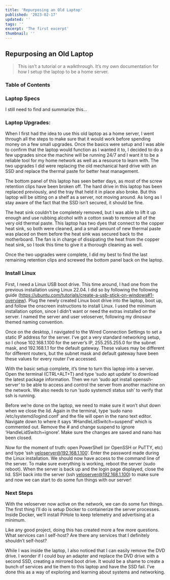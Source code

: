 ```yaml
---
title: 'Repurposing an Old Laptop'
published: '2023-02-17'
updated: ''
tags: ''
excerpt: 'The first excerpt'
thumbnail: ''
---
```


## Repurposing an Old Laptop

> This isn’t a tutorial or a walkthrough. It’s my own documentation for how I setup the laptop to be a home server. 

### Table of Contents

### Laptop Specs

I still need to find and summarize this...

### Laptop Upgrades:

When I first had the idea to use this old laptop as a home server, I went through all the steps to make sure that it would work before spending money on a few small upgrades. Once the basics were setup and I was able to confirm that the laptop would function as I wanted it to, I decided to do a few upgrades since the machine will be running 24/7 and I want it to be a reliable tool for my home network as well as a resource to learn with. The two upgrades I did were replacing the old mechanical hard drive with an SSD and replace the thermal paste for better heat management. 

The bottom panel of this laptop has seen better days, as most of the screw retention clips have been broken off. The hard drive in this laptop has been replaced previously, and the tray that held it in place also broke. But this laptop will be sitting on a shelf as a server, not moving around. As long as I stay aware of the fact that the SSD isn’t secured, it should be fine. 

The heat sink couldn’t be completely removed, but I was able to lift it up enough and use rubbing alcohol with a cotton swab to remove all of the very old thermal paste. This laptop has two dyes that connect to the copper heat sink, so both were cleaned, and a small amount of new thermal paste was placed on them before the heat sink was secured back to the motherboard. The fan is in charge of dissipating the heat from the copper heat sink, so I took this time to give it a thorough cleaning as well. 

Once the two upgrades were complete, I did my best to find the last remaining retention clips and screwed the bottom panel back on the laptop. 

### Install Linux 

First, I need a Linux USB boot drive. This time around, I had one from the previous installation using Linux 22.04. I did so by following the following guide (https://ubuntu.com/tutorials/create-a-usb-stick-on-windows#1-overview). 
Plug the newly created Linux boot drive into the laptop, boot up, and follow the onscreen instructions to install Linux. I used the minimum installation option, since I didn’t want or need the extras installed on the server. I named the server and user veloserver, following my dinosaur themed naming convention. 

Once on the desktop, I navigated to the Wired Connection Settings to set a static IP address for the server. I’ve got a very standard networking setup, so I chose 102.168.1.100 for the server’s IP, 255.255.255.0 for the subnet mask, and 192.168.1.1 for the default gateway. These values may be different for different routers, but the subnet mask and default gateway have been these values for every router I’ve accessed.

With the basic setup complete, it’s time to turn this laptop into a server. Open the terminal (CTRL+ALT+T) and type ‘sudo apt update’ to download the latest package information. Then we run ‘sudo apt install openssh-server’ to be able to access and control the server from another machine on the network. We also needs to run ‘sudo systemctl status ssh’ to verify that ssh is running. 

Before we’re done on the laptop, we need to make sure it won’t shut down when we close the lid. Again in the terminal, type ‘sudo nano /etc/systemd/logind.conf’ and the file will open in the nano text editor. Navigate down to where it says ‘#HandleLidSwitch=suspend’ which is commented out. Remove the # and change suspend to ignore ‘HandleLidSwitch=ignore’. Make sure the changes are saved and nano has been closed. 

Now for the moment of truth: open PowerShell (or OpenSSH or PuTTY, etc) and type ‘ssh veloserver@192.168.1.100’. Enter the password made during the Linux installation. We should now have access to the command line of the server. To make sure everything is working, reboot the server (sudo reboot). When the server is back up and the login page displayed, close the lid. SSH back into the server (ssh veloserver@192.168.1.100) to make sure and now we can start to do some fun things with our server! 

### Next Steps

With the veloserver now active on the network, we can do some fun things. The first thing I’ll do is setup Docker to containerize the server processes. Inside Docker, we’ll install PiHole to keep telemetry and advertising at a minimum. 

Like any good project, doing this has created more a few more questions. What services can I self-host? Are there any services that I definitely shouldn’t self-host? 

While I was inside the laptop, I also noticed that I can easily remove the DVD drive. I wonder if I could buy an adapter and replace the DVD drive with a second SSD, creating a mirrored boot drive. It would be a shame to create a bunch of services and tie them to this laptop and have the SSD fail. 
I’ve done this as a way of exploring and learning about systems and networking. 

